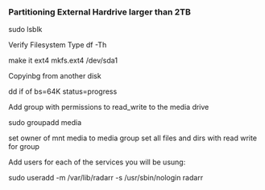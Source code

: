 ### Partitioning External Hardrive larger than 2TB 

sudo lsblk



Verify Filesystem Type
df -Th

make it ext4
mkfs.ext4 /dev/sda1

Copyinbg from another disk 

dd if of bs=64K status=progress



Add group with permissions to read_write to the media drive

sudo groupadd media

set owner of mnt media to media group 
set all files and dirs with read write for group

Add users for each of the services you will be usung:

sudo useradd -m /var/lib/radarr -s /usr/sbin/nologin radarr

